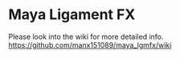 # Maya Ligament FX
Please look into the wiki for more detailed info.
https://github.com/manx151089/maya_lgmfx/wiki
